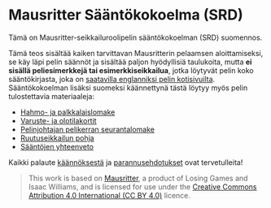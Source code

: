 # Mausritter Sääntökokoelma (SRD)

Tämä on Mausritter-seikkailuroolipelin sääntökokoelman (SRD) suomennos.

Tämä teos sisältää kaiken tarvittavan Mausritterin pelaamsen aloittamiseksi, se käy läpi pelin säännöt ja sisältää paljon hyödyllisiä taulukoita, mutta **ei sisällä peliesimerkkejä tai esimerkkiseikkailua**, jotka löytyvät pelin koko sääntökirjasta, joka on [saatavilla englanniksi pelin kotisivuilta](https://mausritter.com/#get-mausritter). Sääntökokoelman lisäksi suomeksi käännettynä tästä löytyy myös pelin tulostettavia materiaaleja:

- [Hahmo- ja palkkalaislomake](pdf/mausritter-character-sheets-fi.pdf)
- [Varuste- ja olotilakortit](pdf/mausritter-item-condition-sheets-fi.pdf)
- [Pelinjohtajan pelikerran seurantalomake](pdf/mausritter-gm-session-sheet-fi.pdf)
- [Ruutuseikkailun pohja](pdf/mausritter-hexcrawl-template-fi.pdf)
- [Sääntöjen yhteenveto](pdf/mausritter-rules-reference-fi.pdf)

Kaikki palaute [käännöksestä](https://github.com/kari/mausritter-srd-finnish/discussions) ja [parannusehdotukset](https://github.com/kari/mausritter-srd-finnish/issues) ovat tervetulleita!

> This work is based on [Mausritter](https://mausritter.com/), a product of Losing Games and Isaac Williams, and is licensed for use under the [Creative Commons Attribution 4.0 International (CC BY 4.0)](https://creativecommons.org/licenses/by/4.0/) licence.
